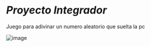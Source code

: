 # ***Proyecto Integrador***
  Juego para adivinar un numero aleatorio que suelta la pc
  
  ![image](https://user-images.githubusercontent.com/93552640/147086592-555afd48-d2c1-4b6a-81fe-ed46a23f18f7.png)

